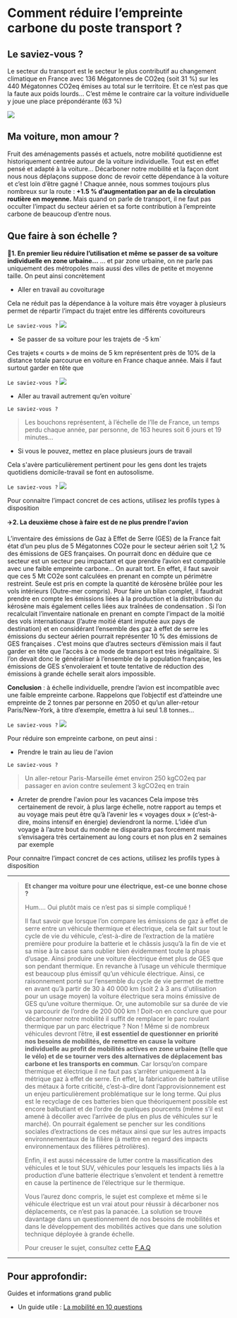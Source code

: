 # **Comment réduire l’empreinte carbone du poste transport ?**

## Le saviez-vous ?

Le secteur du transport est le secteur le plus contributif au changement climatique en France avec 136 Mégatonnes de CO2eq (soit 31 %) sur les 440 Mégatonnes CO2eq émises au total sur le territoire.
Et ce n’est pas que la faute aux poids lourds… C’est même le contraire car la voiture individuelle y joue une place prépondérante (63 %)

![](https://ecolab-data.netlify.app/images/HCC_emissions_secteur_transport.PNG)

## Ma voiture, mon amour ?

Fruit des aménagements passés et actuels, notre mobilité quotidienne est historiquement centrée autour de la voiture individuelle. Tout est en effet pensé et adapté à la voiture…
Décarboner notre mobilité et la façon dont nous nous déplaçons suppose donc de revoir cette dépendance à la voiture et c’est loin d’être gagné ! Chaque année, nous sommes toujours plus nombreux sur la route : **+1.5 % d’augmentation par an de la circulation routière en moyenne.**
Mais quand on parle de transport, il ne faut pas occulter l’impact du secteur aérien et sa forte contribution à l’empreinte carbone de beaucoup d’entre nous.

## **Que faire à son échelle ?**

🚗**1. En premier lieu réduire l’utilisation et même se passer de sa voiture individuelle en zone urbaine...**
... et par zone urbaine, on ne parle pas uniquement des métropoles mais aussi des villes de petite et moyenne taille. On peut ainsi concrètement

- Aller en travail au covoiturage

Cela ne réduit pas la dépendance à la voiture mais être voyager à plusieurs permet de répartir l’impact du trajet entre les différents covoitureurs

`Le saviez-vous ?`
![](https://ecolab-data.netlify.app/images/Chiffres-clefs_covoitDT.png)

- Se passer de sa voiture pour les trajets de -5 km`

Ces trajets « courts » de moins de 5 km représentent près de 10% de la distance totale parcourue en voiture en France chaque année. Mais il faut surtout garder en tête que

`Le saviez-vous ?`
![](https://ecolab-data.netlify.app/images/Chiffres-cles_privilegier_velo_a_voiture_5km_v2.png)

- Aller au travail autrement qu’en voiture`

`Le saviez-vous ?`
> Les bouchons représentent, à l’échelle de l’Ile de France, un temps perdu chaque année, par personne, de 163 heures soit 6 jours et 19 minutes…

- Si vous le pouvez, mettez en place plusieurs jours de travail

Cela s'avère particulièrement pertinent pour les gens dont les trajets quotidiens domicile-travail se font en autosolisme.

`Le saviez-vous ?`
![](https://ecolab-data.netlify.app/images/Chiffres-cles_Teletravail_v2.png)

Pour connaitre l’impact concret de ces actions, utilisez les profils types à disposition
<!-- Mises en avant de personas ? -->

✈️**2. La deuxième chose à faire est de ne plus prendre l'avion**

L’inventaire des émissions de Gaz à Effet de Serre (GES) de la France fait état d’un peu plus de 5 Mégatonnes CO2e pour le secteur aérien soit 1,2 % des émissions de GES françaises. On pourrait donc en déduire que ce secteur est un secteur peu impactant et que prendre l’avion est compatible avec une faible empreinte carbone… On aurait tort.
En effet, il faut savoir que ces 5 Mt CO2e sont calculées en prenant en compte un périmètre restreint. Seule est pris en compte la quantité de kérosène brûlée pour les vols intérieurs (Outre-mer compris). Pour faire un bilan complet, il faudrait prendre en compte les émissions liées à la production et la distribution du kérosène mais également celles liées aux traînées de condensation .
Si l’on recalculait l’inventaire nationale en prenant en compte l’impact de la moitié des vols internationaux (l’autre moitié étant imputée aux pays de destination) et en considérant l’ensemble des gaz à effet de serre les émissions du secteur aérien pourrait représenter 10 % des émissions de GES françaises . C’est moins que d’autres secteurs d’émission mais il faut garder en tête que l’accès à ce mode de transport est très inégalitaire. Si l’on devait donc le généraliser à l’ensemble de la population française, les émissions de GES s’envoleraient et toute tentative de réduction des émissions à grande échelle serait alors impossible.

**Conclusion** : à échelle individuelle, prendre l’avion est incompatible avec une faible empreinte carbone. Rappelons que l’objectif est d’atteindre une empreinte de 2 tonnes par personne en 2050 et qu’un aller-retour Paris/New-York, à titre d’exemple, émettra à lui seul 1.8 tonnes…

`Le saviez-vous ?`
![](https://ecolab-data.netlify.app/images/Chiffres-clefs_alternatives_bas_carbones_vacances_week-end_v2.png)

Pour réduire son empreinte carbone, on peut ainsi :

- Prendre le train au lieu de l'avion

`Le saviez-vous ?`
> Un aller-retour Paris-Marseille émet environ 250 kgCO2eq par passager en avion contre seulement 3 kgCO2eq en train

- Arreter de prendre l'avion pour les vacances
Cela impose très certainement de revoir, à plus large échelle, notre rapport au temps et au voyage mais peut être qu’à l’avenir les « voyages doux » (c’est-à-dire, moins intensif en énergie) deviendront la norme. L’idée d’un voyage à l’autre bout du monde ne disparaitra pas forcément mais s’envisagera très certainement au long cours et non plus en 2 semaines par exemple

Pour connaitre l’impact concret de ces actions, utilisez les profils types à disposition
<!-- Mises en avant de personas ? -->

---

> **Et changer ma voiture pour une électrique, est-ce une bonne chose ?**
> 
> Hum…. Oui plutôt mais ce n’est pas si simple compliqué !
> 
> Il faut savoir que lorsque l’on compare les émissions de gaz à effet de serre entre un véhicule thermique et électrique, cela se fait sur tout le cycle de vie du véhicule, c’est-à-dire de l’extraction de la matière première pour produire la batterie et le châssis jusqu’à la fin de vie et sa mise à la casse sans oublier bien évidemment toute la phase d’usage. 
Ainsi produire une voiture électrique émet plus de GES que son pendant thermique. En revanche à l’usage un véhicule thermique est beaucoup plus émissif qu’un véhicule électrique. Ainsi, ce raisonnement porté sur l’ensemble du cycle de vie permet de mettre en avant qu’à partir de 30 à 40 000 km (soit 2 à 3 ans d'utilisation pour un usage moyen) la voiture électrique sera moins émissive de GES qu’une voiture thermique. Or, une automobile sur sa durée de vie va parcourir de l’ordre de 200 000 km !
Doit-on en conclure que pour décarbonner notre mobilité il suffit de remplacer le parc roulant thermique par un parc électrique ? Non ! Même si de nombreux véhicules devront l’être, **il est essentiel de questionner en priorité nos besoins de mobilités, de remettre en cause la voiture individuelle au profit de mobilités actives en zone urbaine (telle que le vélo) et de se tourner vers des alternatives de déplacement bas carbone et les transports en commun**. Car lorsqu’on compare thermique et électrique il ne faut pas s’arrêter uniquement à la métrique gaz à effet de serre. En effet, la fabrication de batterie utilise des métaux à forte criticité, c’est-à-dire dont l’approvisionnement est un enjeu particulièrement problématique sur le long terme. Qui plus est le recyclage de ces batteries bien que théoriquement possible est encore balbutiant et de l’ordre de quelques pourcents (même s’il est amené à décoller avec l’arrivée de plus en plus de véhicules sur le marché). On pourrait également se pencher sur les conditions sociales d’extractions de ces métaux ainsi que sur les autres impacts environnementaux de la filière (à mettre en regard des impacts environnementaux des filières pétrolières).
>
> Enfin, il est aussi nécessaire de lutter contre la massification des véhicules et le tout SUV, véhicules pour lesquels les impacts liés à la production d’une batterie électrique s’envolent et tendent à remettre en cause la pertinence de l’électrique sur le thermique.
>
> Vous l’aurez donc compris, le sujet est complexe et même si le véhicule électrique est un vrai atout pour réussir à décarboner nos déplacements, ce n’est pas la panacée. La solution se trouve davantage dans un questionnement de nos besoins de mobilités et dans le développement des mobilités actives que dans une solution technique déployée à grande échelle.
>
> Pour creuser le sujet, consultez cette [F.A.Q](https://www.carbone4.com/analyse-faq-voiture-electrique)

---

## Pour approfondir:

Guides et informations grand public

- Un guide utile : [La mobilité en 10 questions](https://librairie.ademe.fr/mobilite-et-transport/3859-la-mobilite-en-10-questions-9791029716126.html)
